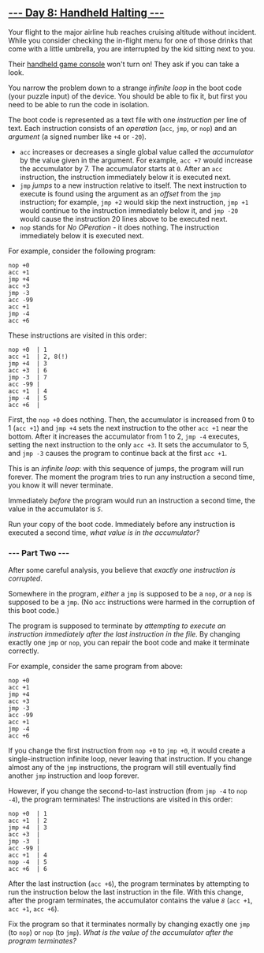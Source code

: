 ## [--- Day 8: Handheld Halting ---](https://adventofcode.com/2020/day/8)
Your flight to the major airline hub reaches cruising altitude without
incident. While you consider checking the in-flight menu for one of those
drinks that come with a little umbrella, you are interrupted by the kid
sitting next to you.

Their [handheld game console](https://en.wikipedia.org/wiki/Handheld_game_console) won't turn on! They ask if you can take a look.

You narrow the problem down to a strange *infinite loop* in the boot code
(your puzzle input) of the device. You should be able to fix it, but first
you need to be able to run the code in isolation.

The boot code is represented as a text file with one *instruction* per line
of text. Each instruction consists of an *operation* (`acc`, `jmp`, or `nop`) and
an *argument* (a signed number like `+4` or `-20`).

 + `acc` increases or decreases a single global value called the
   *accumulator* by the value given in the argument. For example, `acc +7`
   would increase the accumulator by 7. The accumulator starts at `0`.
   After an `acc` instruction, the instruction immediately below it is
   executed next.
 + `jmp` *jumps* to a new instruction relative to itself. The next
   instruction to execute is found using the argument as an *offset* from
   the `jmp` instruction; for example, `jmp +2` would skip the next
   instruction, `jmp +1` would continue to the instruction immediately
   below it, and `jmp -20` would cause the instruction 20 lines above to be
   executed next.
 + `nop` stands for *No OPeration* - it does nothing. The instruction
   immediately below it is executed next.

For example, consider the following program:

```
nop +0
acc +1
jmp +4
acc +3
jmp -3
acc -99
acc +1
jmp -4
acc +6
```

These instructions are visited in this order:

```
nop +0  | 1
acc +1  | 2, 8(!)
jmp +4  | 3
acc +3  | 6
jmp -3  | 7
acc -99 |
acc +1  | 4
jmp -4  | 5
acc +6  |
```

First, the `nop +0` does nothing. Then, the accumulator is increased from 0
to 1 (`acc +1`) and `jmp +4` sets the next instruction to the other `acc +1` near
the bottom. After it increases the accumulator from 1 to 2, `jmp -4`
executes, setting the next instruction to the only `acc +3`. It sets the
accumulator to 5, and `jmp -3` causes the program to continue back at the
first `acc +1`.

This is an *infinite loop*: with this sequence of jumps, the program will run
forever. The moment the program tries to run any instruction a second time,
you know it will never terminate.

Immediately *before* the program would run an instruction a second time, the
value in the accumulator is *`5`*.

Run your copy of the boot code. Immediately before any instruction is
executed a second time, *what value is in the accumulator?*

### --- Part Two ---
After some careful analysis, you believe that *exactly one instruction is
corrupted*.

Somewhere in the program, *either* a `jmp` is supposed to be a `nop`, *or* a `nop` is
supposed to be a `jmp`. (No `acc` instructions were harmed in the corruption of
this boot code.)

The program is supposed to terminate by *attempting to execute an
instruction immediately after the last instruction in the file.* By changing
exactly one `jmp` or `nop`, you can repair the boot code and make it terminate
correctly.

For example, consider the same program from above:

```
nop +0
acc +1
jmp +4
acc +3
jmp -3
acc -99
acc +1
jmp -4
acc +6
```

If you change the first instruction from `nop +0` to `jmp +0`, it would create
a single-instruction infinite loop, never leaving that instruction. If you
change almost any of the `jmp` instructions, the program will still
eventually find another `jmp` instruction and loop forever.

However, if you change the second-to-last instruction (from `jmp -4` to
`nop -4`), the program terminates! The instructions are visited in this
order:

```
nop +0  | 1
acc +1  | 2
jmp +4  | 3
acc +3  |
jmp -3  |
acc -99 |
acc +1  | 4
nop -4  | 5
acc +6  | 6
```

After the last instruction (`acc +6`), the program terminates by attempting
to run the instruction below the last instruction in the file. With this
change, after the program terminates, the accumulator contains the value *`8`*
(`acc +1`, `acc +1`, `acc +6`).

Fix the program so that it terminates normally by changing exactly one `jmp`
(to `nop`) or `nop` (to `jmp`). *What is the value of the accumulator after the
program terminates?*
